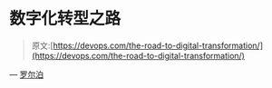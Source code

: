 # 数字化转型之路

> 原文:[https://devops.com/the-road-to-digital-transformation/](https://devops.com/the-road-to-digital-transformation/)

— [罗尔泊](https://devops.com/author/breselman/)